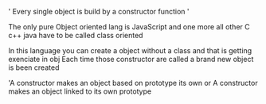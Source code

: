 ' Every single object is build by a constructor function '

The only pure Object oriented lang is JavaScript and one more all other C c++ java have to be called class oriented

In this language you can create a object without a class and that is getting exenciate in obj
Each time those constructor are called a brand new object is been created

'A constructor makes an object based on prototype its own
or
A constructor makes an object linked to its own prototype
